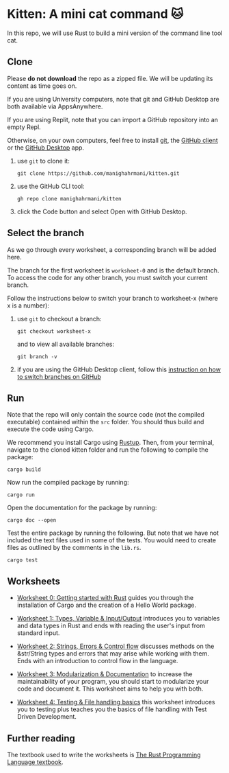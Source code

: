 # Kitten: A mini cat command 🐱

In this repo, we will use Rust to build a mini version of the command line tool cat.

## Clone

Please **do not download** the repo as a zipped file.
We will be updating its content as time goes on.

If you are using University computers, note that git and GitHub Desktop are both available via AppsAnywhere.

If you are using Replit, note that you can import a GitHub repository into an empty Repl.

Otherwise, on your own computers, feel free to install [git](https://git-scm.com/book/en/v2/Getting-Started-Installing-Git), the [GitHub client](https://github.com/cli/cli) or the [GitHub Desktop](https://desktop.github.com) app.

1. use `git` to clone it:

   ```shell
   git clone https://github.com/manighahrmani/kitten.git
   ```

2. use the GitHub CLI tool:

   ```shell
   gh repo clone manighahrmani/kitten
   ```

3. click the Code button and select Open with GitHub Desktop.

## Select the branch

As we go through every worksheet, a corresponding branch will be added here.

The branch for the first worksheet is `worksheet-0` and is the default branch.
To access the code for any other branch, you must switch your current branch.

Follow the instructions below to switch your branch to worksheet-x (where x is a number):

1. use `git` to checkout a branch:

   ```shell
   git checkout worksheet-x
   ```

   and to view all available branches:

   ```shell
   git branch -v
   ```

2. if you are using the GitHub Desktop client, follow this [instruction on how to switch branches on GitHub](https://docs.github.com/en/desktop/contributing-and-collaborating-using-github-desktop/making-changes-in-a-branch/managing-branches#switching-between-branches)

## Run

Note that the repo will only contain the source code (not the compiled executable) contained within the `src` folder.
You should thus build and execute the code using Cargo.

We recommend you install Cargo using [Rustup](https://rustup.rs#).
Then, from your terminal, navigate to the cloned kitten folder and run the following to compile the package:

```shell
cargo build
```

Now run the compiled package by running:

```shell
cargo run
```

Open the documentation for the package by running:

```shell
cargo doc --open
```

Test the entire package by running the following. But note that we have not included the text files used in some of the tests. You would need to create files as outlined by the comments in the `lib.rs`.

```shell
cargo test
```

## Worksheets

- [Worksheet 0: Getting started with Rust](https://docs.google.com/document/d/1-Whyq8QIRzTl00rSeeeO70deLPhB3_tEREvbEE2ALkE/edit?usp=sharing) guides you through the installation of Cargo and the creation of a Hello World package.

- [Worksheet 1: Types, Variable & Input/Output](https://docs.google.com/document/d/1J5LmgJFnPYLjJBGiVSL7BezFMMhLZB2oqxctPSc2cHc/edit?usp=sharing) introduces you to variables and data types in Rust and ends with reading the user's input from standard input.

- [Worksheet 2: Strings, Errors & Control flow](https://docs.google.com/document/d/1HfJy0VWwNgMSGts4NSk02kDhHqGVJ6PN8dktgqJS074/edit?usp=sharing) discusses methods on the &str/String types and errors that may arise while working with them. Ends with an introduction to control flow in the language.

- [Worksheet 3: Modularization & Documentation](https://docs.google.com/document/d/18jFJCItgXFX6bDAsA7tSs69jKCeuzHi-N7-y-MgeUcQ/edit?usp=sharing) to increase the maintainability of your program, you should start to modularize your code and document it. This worksheet aims to help you with both.

- [Worksheet 4: Testing & File handling basics](https://docs.google.com/document/d/1Ni4DrGqYZI3D0Xa5FdesZctYAuFeZ5GsYCRgpivPI4U/edit?usp=sharing) this worksheet introduces you to testing plus teaches you the basics of file handling with Test Driven Development.

## Further reading

The textbook used to write the worksheets is [The Rust Programming Language textbook](https://doc.rust-lang.org/book/).
